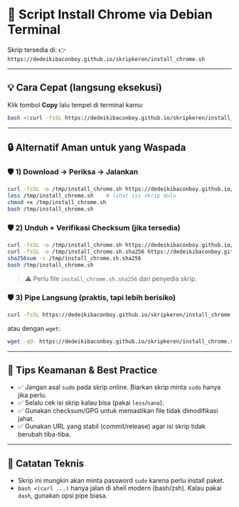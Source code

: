 # 🚀 Script Install Chrome via Debian Terminal

Skrip tersedia di:
👉 `https://dedeikibaconboy.github.io/skripkeren/install_chrome.sh`

---

## 💡 Cara Cepat (langsung eksekusi)

Klik tombol **Copy** lalu tempel di terminal kamu:

```bash
bash <(curl -fsSL https://dedeikibaconboy.github.io/skripkeren/install_chrome.sh)
```

---

## 🔒 Alternatif Aman untuk yang Waspada

### 🛡️ 1) Download → Periksa → Jalankan

```bash
curl -fsSL -o /tmp/install_chrome.sh https://dedeikibaconboy.github.io/skripkeren/install_chrome.sh
less /tmp/install_chrome.sh    # lihat isi skrip dulu
chmod +x /tmp/install_chrome.sh
bash /tmp/install_chrome.sh
```

### 🛡️ 2) Unduh + Verifikasi Checksum (jika tersedia)

```bash
curl -fsSL -o /tmp/install_chrome.sh https://dedeikibaconboy.github.io/skripkeren/install_chrome.sh
curl -fsSL -o /tmp/install_chrome.sh.sha256 https://dedeikibaconboy.github.io/skripkeren/install_chrome.sh.sha256
sha256sum -c /tmp/install_chrome.sh.sha256
bash /tmp/install_chrome.sh
```

> ⚠️ Perlu file `install_chrome.sh.sha256` dari penyedia skrip.

### 🛡️ 3) Pipe Langsung (praktis, tapi lebih berisiko)

```bash
curl -fsSL https://dedeikibaconboy.github.io/skripkeren/install_chrome.sh | bash
```

atau dengan `wget`:

```bash
wget -qO- https://dedeikibaconboy.github.io/skripkeren/install_chrome.sh | bash
```

---

## 🎨 Tips Keamanan & Best Practice

* ✅ Jangan asal `sudo` pada skrip online. Biarkan skrip minta `sudo` hanya jika perlu.
* ✅ Selalu cek isi skrip kalau bisa (pakai `less`/`nano`).
* ✅ Gunakan checksum/GPG untuk memastikan file tidak dimodifikasi jahat.
* ✅ Gunakan URL yang stabil (commit/release) agar isi skrip tidak berubah tiba-tiba.

---

## 📌 Catatan Teknis

* Skrip ini mungkin akan minta password `sudo` karena perlu install paket.
* `bash <(curl ...)` hanya jalan di shell modern (bash/zsh). Kalau pakai `dash`, gunakan opsi pipe biasa.
